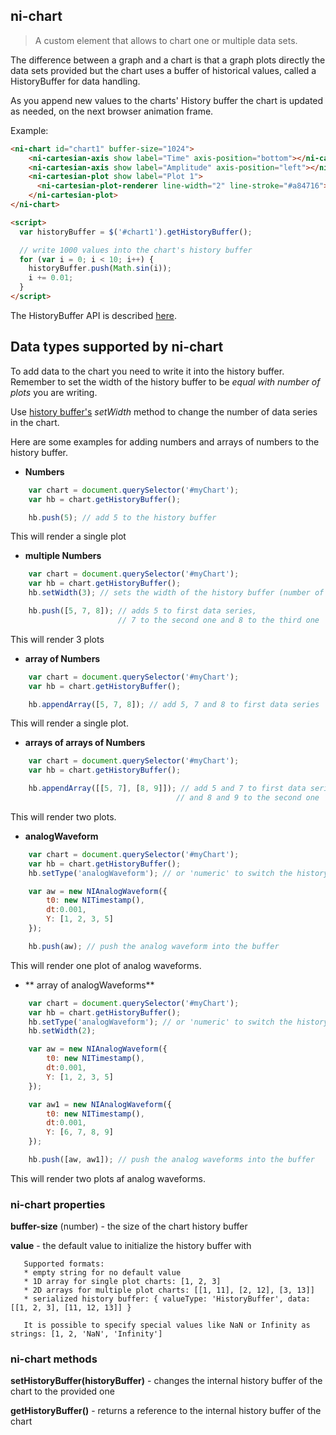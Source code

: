 ## ni-chart

> A custom element that allows to chart one or multiple data sets.

The difference between a graph and a chart is that a graph plots directly the data
sets provided but the chart uses a buffer of historical values, called a
HistoryBuffer for data handling.

As you append new values to the charts' History buffer the chart is updated as
needed, on the next browser animation frame.

Example:

```html
<ni-chart id="chart1" buffer-size="1024">
    <ni-cartesian-axis show label="Time" axis-position="bottom"></ni-cartesian-axis>
    <ni-cartesian-axis show label="Amplitude" axis-position="left"></ni-cartesian-axis>
    <ni-cartesian-plot show label="Plot 1">
      <ni-cartesian-plot-renderer line-width="2" line-stroke="#a84716"></ni-cartesian-plot-renderer>
    </ni-cartesian-plot>
</ni-chart>

<script>
  var historyBuffer = $('#chart1').getHistoryBuffer();

  // write 1000 values into the chart's history buffer
  for (var i = 0; i < 10; i++) {
    historyBuffer.push(Math.sin(i));
    i += 0.01;
  }
</script>
```

The HistoryBuffer API is described [here](historyBuffer.md).

## Data types supported by ni-chart

To add data to the chart you need to write it into the history buffer. Remember to set
the width of the history buffer to be *equal with number of plots* you are writing.

Use [history buffer's](historyBuffer.md) *setWidth* method to change the number of
data series in the chart.

Here are some examples for adding numbers and arrays of numbers to the history buffer.

* **Numbers**
```js
    var chart = document.querySelector('#myChart');
    var hb = chart.getHistoryBuffer();

    hb.push(5); // add 5 to the history buffer
```
This will render a single plot

* **multiple Numbers**
```js
    var chart = document.querySelector('#myChart');
    var hb = chart.getHistoryBuffer();
    hb.setWidth(3); // sets the width of the history buffer (number of plots)

    hb.push([5, 7, 8]); // adds 5 to first data series,
                        // 7 to the second one and 8 to the third one
```
This will render 3 plots

* **array of Numbers**
```js
    var chart = document.querySelector('#myChart');
    var hb = chart.getHistoryBuffer();

    hb.appendArray([5, 7, 8]); // add 5, 7 and 8 to first data series
```
This will render a single plot.

* **arrays of arrays of Numbers**
```js
    var chart = document.querySelector('#myChart');
    var hb = chart.getHistoryBuffer();

    hb.appendArray([[5, 7], [8, 9]]); // add 5 and 7 to first data series
                                     // and 8 and 9 to the second one
```
This will render two plots.

* **analogWaveform**
```js
    var chart = document.querySelector('#myChart');
    var hb = chart.getHistoryBuffer();
    hb.setType('analogWaveform'); // or 'numeric' to switch the history buffer back to numeric data types

    var aw = new NIAnalogWaveform({
        t0: new NITimestamp(),
        dt:0.001,
        Y: [1, 2, 3, 5]
    });

    hb.push(aw); // push the analog waveform into the buffer
```
This will render one plot of analog waveforms.

* ** array of analogWaveforms**
```js
    var chart = document.querySelector('#myChart');
    var hb = chart.getHistoryBuffer();
    hb.setType('analogWaveform'); // or 'numeric' to switch the history buffer back to numeric data types
    hb.setWidth(2);

    var aw = new NIAnalogWaveform({
        t0: new NITimestamp(),
        dt:0.001,
        Y: [1, 2, 3, 5]
    });

    var aw1 = new NIAnalogWaveform({
        t0: new NITimestamp(),
        dt:0.001,
        Y: [6, 7, 8, 9]
    });

    hb.push([aw, aw1]); // push the analog waveforms into the buffer
```

This will render two plots af analog waveforms.


### ni-chart properties

**buffer-size** (number) - the size of the chart history buffer 

**value** - the default value to initialize the history buffer with

       Supported formats:
       * empty string for no default value
       * 1D array for single plot charts: [1, 2, 3]
       * 2D arrays for multiple plot charts: [[1, 11], [2, 12], [3, 13]]
       * serialized history buffer: { valueType: 'HistoryBuffer', data: [[1, 2, 3], [11, 12, 13]] }

       It is possible to specify special values like NaN or Infinity as strings: [1, 2, 'NaN', 'Infinity']

        

### ni-chart methods

**setHistoryBuffer(historyBuffer)** - changes the internal history buffer
       of the chart to the provided one

**getHistoryBuffer()** - returns a reference to the internal history
       buffer of the chart

